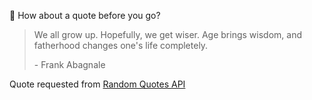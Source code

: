 📣 How about a quote before you go?

> We all grow up. Hopefully, we get wiser. Age brings wisdom, and fatherhood changes one's life completely.
>
> <p>- Frank Abagnale</p>

Quote requested from [Random Quotes API](https://github.com/lukePeavey/quotable)
